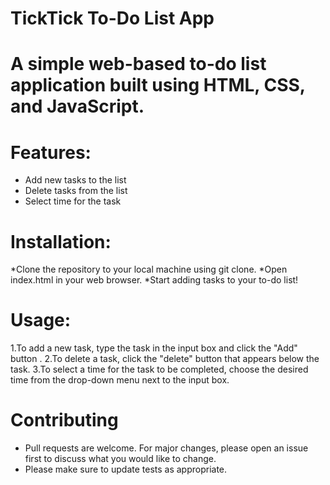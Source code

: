 # TickTick To-Do List App
       
 # A simple web-based to-do list application built using HTML, CSS, and JavaScript.
   
 # Features: 
 * Add new tasks to the list
 * Delete tasks from the list 
 * Select time for the task 
 
 # Installation:
 *Clone the repository to your local machine using git clone.
 *Open index.html in your web browser.
 *Start adding tasks to your to-do list!

# Usage: 
 1.To add a new task, type the task in the input box and click the "Add" button .
 2.To delete a task, click the "delete" button that appears below the task.
 3.To select a time for the task to be completed, choose the desired time from the drop-down menu next to the input box.

# Contributing
* Pull requests are welcome. For major changes, please open an issue first to discuss what you would like to change. 
* Please make sure to update tests as appropriate.

